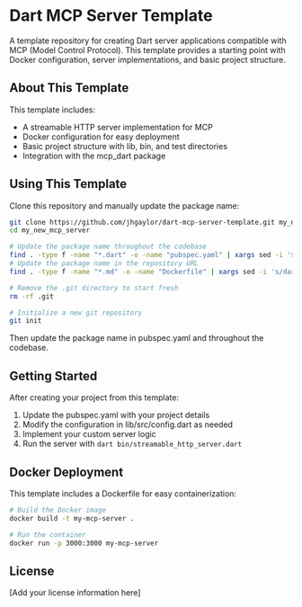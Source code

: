 # Dart MCP Server Template

A template repository for creating Dart server applications compatible with MCP (Model Control Protocol). This template provides a starting point with Docker configuration, server implementations, and basic project structure.

## About This Template

This template includes:
- A streamable HTTP server implementation for MCP
- Docker configuration for easy deployment
- Basic project structure with lib, bin, and test directories
- Integration with the mcp_dart package

## Using This Template

Clone this repository and manually update the package name:

```bash
git clone https://github.com/jhgaylor/dart-mcp-server-template.git my_new_mcp_server
cd my_new_mcp_server

# Update the package name throughout the codebase
find . -type f -name "*.dart" -o -name "pubspec.yaml" | xargs sed -i 's/dart_mcp_server_template/my_new_mcp_server/g'
# Update the package name in the repository URL
find . -type f -name "*.md" -o -name "Dockerfile" | xargs sed -i 's/dart-mcp-server-template/my-new-mcp-server/g'

# Remove the .git directory to start fresh
rm -rf .git

# Initialize a new git repository
git init
```

Then update the package name in pubspec.yaml and throughout the codebase.

## Getting Started

After creating your project from this template:

1. Update the pubspec.yaml with your project details
2. Modify the configuration in lib/src/config.dart as needed
3. Implement your custom server logic
4. Run the server with `dart bin/streamable_http_server.dart`

## Docker Deployment

This template includes a Dockerfile for easy containerization:

```bash
# Build the Docker image
docker build -t my-mcp-server .

# Run the container
docker run -p 3000:3000 my-mcp-server
```

## License

[Add your license information here]
